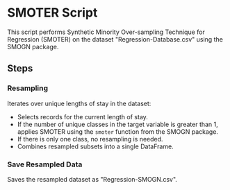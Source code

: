 # SMOTER Script

This script performs Synthetic Minority Over-sampling Technique for Regression (SMOTER) on the dataset "Regression-Database.csv" using the SMOGN package.


## Steps

### Resampling
Iterates over unique lengths of stay in the dataset:
- Selects records for the current length of stay.
- If the number of unique classes in the target variable is greater than 1, applies SMOTER using the `smoter` function from the SMOGN package.
- If there is only one class, no resampling is needed.
- Combines resampled subsets into a single DataFrame.

### Save Resampled Data
Saves the resampled dataset as "Regression-SMOGN.csv".

